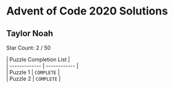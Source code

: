 # Advent of Code 2020 Solutions 

## Taylor Noah

Star Count: 2 / 50

| Puzzle Completion List |  
| ------------- | ------------ |  
| Puzzle 1   | `COMPLETE` |  
| Puzzle 2   | `COMPLETE` |  
